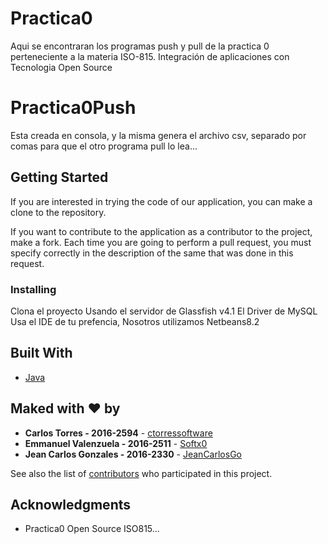 # Practica0
Aqui se encontraran los programas push y pull de la practica 0 perteneciente a la materia ISO-815. Integración de aplicaciones con Tecnologia Open Source


# Practica0Push
Esta creada en consola, y la misma genera el archivo csv, separado por comas para que el otro programa pull lo lea...

## Getting Started

If you are interested in trying the code of our application, you can make a clone to the repository.

If you want to contribute to the application as a contributor to the project, make a fork. Each time you are going to perform a pull request, you must specify correctly in the description of the same that was done in this request.

### Installing

Clona el proyecto
Usando el servidor de Glassfish v4.1
El Driver de MySQL
Usa el IDE de tu prefencia, Nosotros utilizamos Netbeans8.2

## Built With

* [Java](http://www.oracle.com/technetwork/java/javase/downloads/jdk8-downloads-2133151.html)

## Maked with ♥ by

* **Carlos Torres - 2016-2594**        - [ctorressoftware](https://github.com/ctorressoftware)
* **Emmanuel Valenzuela - 2016-2511**  - [Softx0](https://github.com/Softx0)
* **Jean Carlos Gonzales - 2016-2330** - [JeanCarlosGo](https://github.com/JeanCarlosGo)

See also the list of [contributors](https://github.com/ISO815-810/Practica0/contributors) who participated in this project.

## Acknowledgments

* Practica0 Open Source ISO815...
